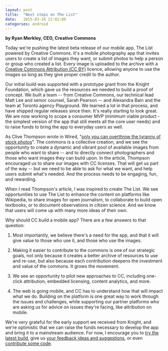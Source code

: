 ```yaml
---
layout: post
title:  "Next steps on The List"
date:   2015-03-16 22:02:06
categories: android
---
```


**by Ryan Merkley, CEO, Creative Commons**

Today we're pushing the latest beta release of our mobile app, The
List powered by Creative Commons. It's a mobile photography app that
invites users to create a list of images they want, or submit photos
to help a person or group who created a list. Every image is uploaded
to the archive with a
[Creative Commons Attribution (CC BY)](https://creativecommons.org/licenses/by/4.0)
licence, allowing anyone to use the images so long as they give proper
credit to the author.

Our initial build was supported with a prototype grant from the Knight
Foundation, which gave us the resources we needed to build a proof of
concept. We built a team -- from Creative Commons, our technical lead
Matt Lee and senior counsel, Sarah Pearson -- and Alexandra Bain and
the team at Toronto agency Playground. We learned a lot in that
process, and have shipped regular releases since then. It's really
starting to look great. We are now working to scope a consumer MVP
(minimum viable product - the simplest version of the app that still
meets all the core user needs) and to raise funds to bring the app to
everyday users as well.

As Clive Thompson wrote in Wired,
"[only you can overthrow the tyranny of stock photos](http://www.wired.com/2014/05/stock-photos/)". The
commons is a collective creation, and we see the opportunity to create
a dynamic and vibrant pool of available images from people who want to
share -- and to directly connect photographers and those who want
images they can build upon. In the article, Thompson encouraged us to
share our images with CC licenses. That will get us part of the way --
but we need to be able to ask for what we want, and help users submit
what's needed. And the process needs to be engaging, fun, and
rewarding.

When I read Thompson's article, I was inspired to create The List. We
see opportunities to use The List to enhance the content on platforms
like Wikipedia, to share images for open journalism, to collaborate to
build open textbooks, or to document observations in citizen
science. And we know that users will come up with many more ideas of
their own.

Why should CC build a mobile app? There are a few answers to that question:

1. Most importantly, we believe there's a need for the app, and that it will give value to those who use it, and those who use the images.

2. Making it easier to contribute to the commons is one of our strategic goals, not only because it creates a better archive of resources to use and re-use, but also because each contribution deepens the investment and value of the commons. It grows the movement.

3. We see an opportunity to pilot new approaches to CC, including one-click attribution, embedded licensing, content analytics, and more.

4. The web is going mobile, and CC has to understand how that will impact what we do. Building on the platform is one great way to work through the issues and challenges, while supporting our partner platforms who are asking us for advice on issues they're facing, like attribution on mobile.

We're very grateful for the early support we received from Knight, and
we're optimistic that we can raise the funds necessary to develop the
app and bring it to a mainstream audience. For now, I encourage you to
[try the latest build](https://thelist.creativecommons.org/downloads/),
give us
[your feedback ideas and suggestions](//github.com/creativecommons/list/issues),
or even
[contribute some code](https://github.com/creativecommons/list/blob/master/docs/contributing.md).
